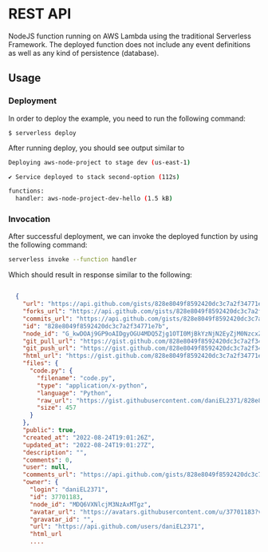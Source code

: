 # REST API

NodeJS function running on AWS Lambda using the traditional Serverless Framework. The deployed function does not include any event definitions as well as any kind of persistence (database).

## Usage

### Deployment

In order to deploy the example, you need to run the following command:

```
$ serverless deploy
```

After running deploy, you should see output similar to

```bash
Deploying aws-node-project to stage dev (us-east-1)

✔ Service deployed to stack second-option (112s)

functions:
  handler: aws-node-project-dev-hello (1.5 kB)
```

### Invocation

After successful deployment, we can invoke the deployed function by using the following command:

```bash
serverless invoke --function handler
```

Which should result in response similar to the following:

```json

  {
    "url": "https://api.github.com/gists/828e8049f8592420dc3c7a2f34771e7b",
    "forks_url": "https://api.github.com/gists/828e8049f8592420dc3c7a2f34771e7b/forks",
    "commits_url": "https://api.github.com/gists/828e8049f8592420dc3c7a2f34771e7b/commits",
    "id": "828e8049f8592420dc3c7a2f34771e7b",
    "node_id": "G_kwDOAj9GP9oAIDgyOGU4MDQ5Zjg1OTI0MjBkYzNjN2EyZjM0NzcxZTdi",
    "git_pull_url": "https://gist.github.com/828e8049f8592420dc3c7a2f34771e7b.git",
    "git_push_url": "https://gist.github.com/828e8049f8592420dc3c7a2f34771e7b.git",
    "html_url": "https://gist.github.com/828e8049f8592420dc3c7a2f34771e7b",
    "files": {
      "code.py": {
        "filename": "code.py",
        "type": "application/x-python",
        "language": "Python",
        "raw_url": "https://gist.githubusercontent.com/daniEL2371/828e8049f8592420dc3c7a2f34771e7b/raw/600dee32380504b52264db941e16b2b6b607f547/code.py",
        "size": 457
      }
    },
    "public": true,
    "created_at": "2022-08-24T19:01:26Z",
    "updated_at": "2022-08-24T19:01:27Z",
    "description": "",
    "comments": 0,
    "user": null,
    "comments_url": "https://api.github.com/gists/828e8049f8592420dc3c7a2f34771e7b/comments",
    "owner": {
      "login": "daniEL2371",
      "id": 37701183,
      "node_id": "MDQ6VXNlcjM3NzAxMTgz",
      "avatar_url": "https://avatars.githubusercontent.com/u/37701183?v=4",
      "gravatar_id": "",
      "url": "https://api.github.com/users/daniEL2371",
      "html_url
      ....

```
